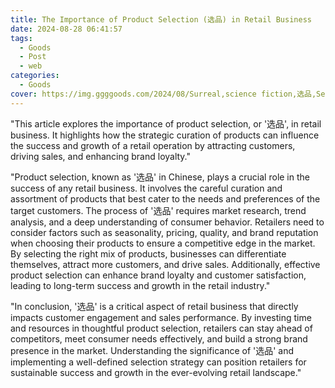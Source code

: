 ```yaml
---
title: The Importance of Product Selection (选品) in Retail Business
date: 2024-08-28 06:41:57
tags:
  - Goods
  - Post
  - web
categories:
  - Goods
cover: https://img.ggggoods.com/2024/08/Surreal,science fiction,选品,Selection,technology,tech,diagrams,renderings,colors_20240830_00001_.png
---
```


"This article explores the importance of product selection, or '选品', in retail business. It highlights how the strategic curation of products can influence the success and growth of a retail operation by attracting customers, driving sales, and enhancing brand loyalty."

"Product selection, known as '选品' in Chinese, plays a crucial role in the success of any retail business. It involves the careful curation and assortment of products that best cater to the needs and preferences of the target customers. The process of '选品' requires market research, trend analysis, and a deep understanding of consumer behavior. Retailers need to consider factors such as seasonality, pricing, quality, and brand reputation when choosing their products to ensure a competitive edge in the market. By selecting the right mix of products, businesses can differentiate themselves, attract more customers, and drive sales. Additionally, effective product selection can enhance brand loyalty and customer satisfaction, leading to long-term success and growth in the retail industry."

"In conclusion, '选品' is a critical aspect of retail business that directly impacts customer engagement and sales performance. By investing time and resources in thoughtful product selection, retailers can stay ahead of competitors, meet consumer needs effectively, and build a strong brand presence in the market. Understanding the significance of '选品' and implementing a well-defined selection strategy can position retailers for sustainable success and growth in the ever-evolving retail landscape."

